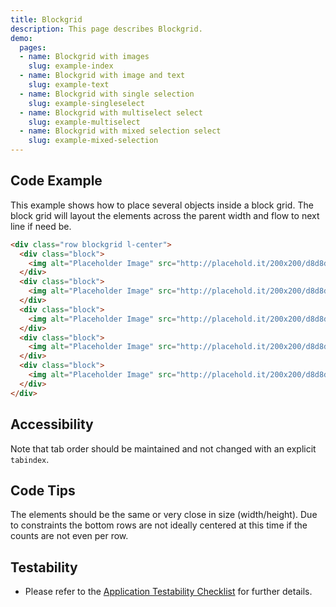 ```yaml
---
title: Blockgrid
description: This page describes Blockgrid.
demo:
  pages:
  - name: Blockgrid with images
    slug: example-index
  - name: Blockgrid with image and text
    slug: example-text
  - name: Blockgrid with single selection
    slug: example-singleselect
  - name: Blockgrid with multiselect select
    slug: example-multiselect
  - name: Blockgrid with mixed selection select
    slug: example-mixed-selection
---
```


## Code Example

This example shows how to place several objects inside a block grid. The block grid will layout the elements across the parent width and flow to next line if need be.

```html
<div class="row blockgrid l-center">
  <div class="block">
    <img alt="Placeholder Image" src="http://placehold.it/200x200/d8d8d8/ffffff"/>
  </div>
  <div class="block">
    <img alt="Placeholder Image" src="http://placehold.it/200x200/d8d8d8/ffffff"/>
  </div>
  <div class="block">
    <img alt="Placeholder Image" src="http://placehold.it/200x200/d8d8d8/ffffff"/>
  </div>
  <div class="block">
    <img alt="Placeholder Image" src="http://placehold.it/200x200/d8d8d8/ffffff"/>
  </div>
  <div class="block">
    <img alt="Placeholder Image" src="http://placehold.it/200x200/d8d8d8/ffffff"/>
  </div>
</div>
```

## Accessibility

Note that tab order should be maintained and not changed with an explicit `tabindex`.

## Code Tips

The elements should be the same or very close in size (width/height). Due to constraints the bottom rows are not ideally centered at this time if the counts are not even per row.

## Testability

- Please refer to the [Application Testability Checklist](https://design.infor.com/resources/application-testability-checklist) for further details.
